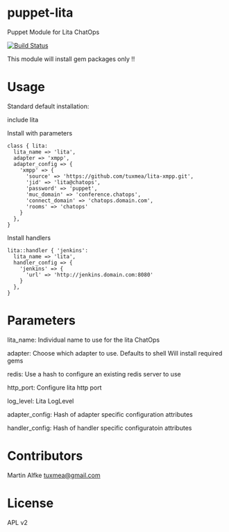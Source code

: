 puppet-lita
===========

Puppet Module for Lita ChatOps

[![Build Status](https://travis-ci.org/tuxmea/tuxmea-lita.png)](https://travis-ci.org/tuxmea/tuxmea-lita)

This module will install gem packages only !!

Usage
=====

Standard default installation:

  include lita

Install with parameters
  ```
  class { lita:
    lita_name => 'lita',
    adapter => 'xmpp',
    adapter_config => {
      'xmpp' => {
        'source' => 'https://github.com/tuxmea/lita-xmpp.git',
        'jid' => 'lita@chatops',
        'password' => 'puppet',
        'muc_domain' => 'conference.chatops',
        'connect_domain' => 'chatops.domain.com',
        'rooms' => 'chatops'
      }
    },
  }
  ```

Install handlers
  ```
  lita::handler { 'jenkins':
    lita_name => 'lita',
    handler_config => {
      'jenkins' => {
        'url' => 'http://jenkins.domain.com:8080'
      }
    },
  }
  ```

Parameters
==========

  lita_name:
    Individual name to use for the lita ChatOps

  adapter:
    Choose which adapter to use.
    Defaults to shell
    Will install required gems

  redis:
    Use a hash to configure an existing redis server to use

  http_port:
    Configure lita http port

  log_level:
    Lita LogLevel

  adapter_config:
    Hash of adapter specific configuration attributes

  handler_config:
    Hash of handler specific configuratoin attributes

Contributors
============

  Martin Alfke <tuxmea@gmail.com>

License
=======

  APL v2

